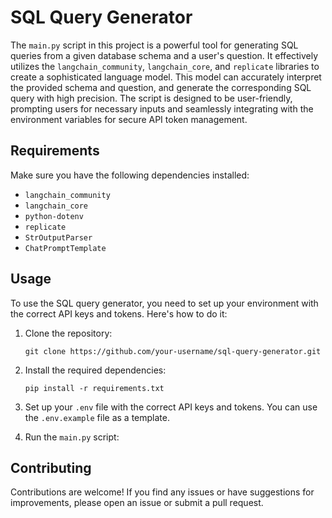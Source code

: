 # SQL Query Generator

The `main.py` script in this project is a powerful tool for generating SQL queries from a given database schema and a user's question. It effectively utilizes the `langchain_community`, `langchain_core`, and `replicate` libraries to create a sophisticated language model. This model can accurately interpret the provided schema and question, and generate the corresponding SQL query with high precision. The script is designed to be user-friendly, prompting users for necessary inputs and seamlessly integrating with the environment variables for secure API token management.

## Requirements

Make sure you have the following dependencies installed:

- `langchain_community`
- `langchain_core`
- `python-dotenv`
- `replicate`
- `StrOutputParser`
- `ChatPromptTemplate`

## Usage

To use the SQL query generator, you need to set up your environment with the correct API keys and tokens. Here's how to do it:

1. Clone the repository:
   ```
   git clone https://github.com/your-username/sql-query-generator.git
   ```

2. Install the required dependencies:
   ```
   pip install -r requirements.txt
   ```

3. Set up your `.env` file with the correct API keys and tokens. You can use the `.env.example` file as a template.

4. Run the `main.py` script:

## Contributing

Contributions are welcome! If you find any issues or have suggestions for improvements, please open an issue or submit a pull request.

